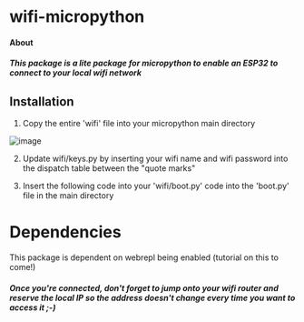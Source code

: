 # wifi-micropython

#### About

##### This package is a lite package for micropython to enable an ESP32 to connect to your local wifi network

## Installation

1) Copy the entire 'wifi' file into your micropython main directory

![image](https://user-images.githubusercontent.com/87293579/135570354-f6844b79-c8bf-41bc-8260-58e601badf4a.png)


2) Update wifi/keys.py by inserting your wifi name and wifi password into the dispatch table between the "quote marks"


3) Insert the following code into your 'wifi/boot.py' code into the 'boot.py' file in the main directory



# Dependencies

This package is dependent on webrepl being enabled (tutorial on this to come!)

##### Once you're connected, don't forget to jump onto your wifi router and reserve the local IP so the address doesn't change every time you want to access it ;-)

